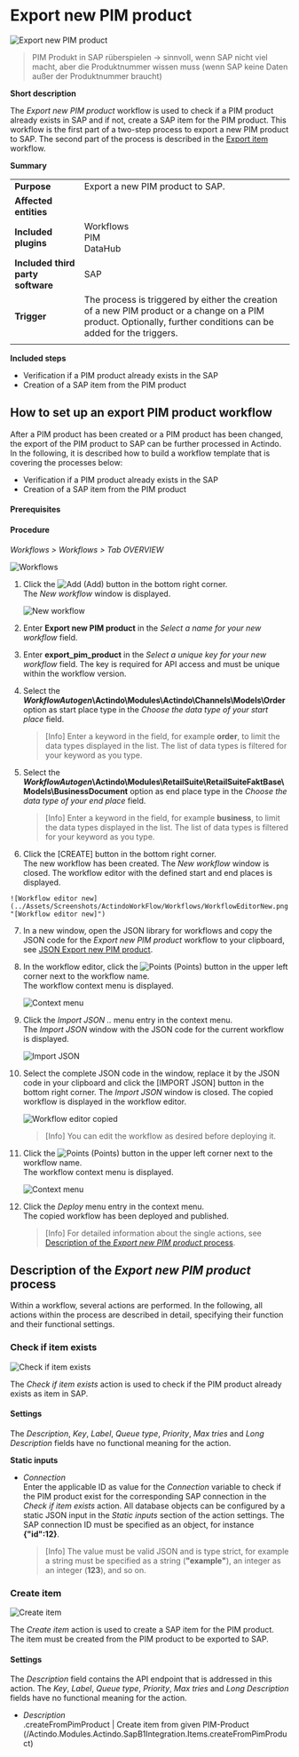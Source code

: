# Export new PIM product

![Export new PIM product](../Assets/Screenshots/ProcessDocumentation/ExportNewPIMProduct.png "[Export new PIM product]")

[comment]: <> (add screenshot)

> PIM Produkt in SAP rüberspielen -> sinnvoll, wenn SAP nicht viel macht, aber die Produktnummer wissen muss (wenn SAP keine Daten außer der Produktnummer braucht)

**Short description**

The *Export new PIM product* workflow is used to check if a PIM product already exists in SAP and if not, create a SAP item for the PIM product. 
This workflow is the first part of a two-step process to export a new PIM product to SAP. The second part of the process is described in the [Export item](../ExportItem/ExportItem.md) workflow.

**Summary**

|    |    |  
|----|----|
|**Purpose** | Export a new PIM product to SAP. |
|**Affected entities** | |
|**Included plugins** | Workflows <br> PIM <br> DataHub | 
|**Included third party software** | SAP |   
|**Trigger** | The process is triggered by either the creation of a new PIM product or a change on a PIM product. Optionally, further conditions can be added for the triggers. | 
|    |     |

**Included steps**

- Verification if a PIM product already exists in the SAP 
- Creation of a SAP item from the PIM product


## How to set up an export PIM product workflow

After a PIM product has been created or a PIM product has been changed, the export of the PIM product to SAP can be  further processed in Actindo.
In the following, it is described how to build a workflow template that is covering the processes below:
- Verification if a PIM product already exists in the SAP 
- Creation of a SAP item from the PIM product

#### Prerequisites

[comment]: <> (add prerequisites)


#### Procedure

*Workflows > Workflows > Tab OVERVIEW*

![Workflows](../Assets/Screenshots/ActindoWorkFlow/Workflows/Workflows.png "[Workflows]")

[comment]: <> (adjust procedure)

1. Click the ![Add](../Assets/Icons/Plus01.png "[Add]") (Add) button in the bottom right corner.   
    The *New workflow* window is displayed.

    ![New workflow](../Assets/Screenshots/ActindoWorkFlow/Workflows/NewWorkflow.png "[New workflow]")

2. Enter **Export new PIM product** in the *Select a name for your new workflow* field.

3. Enter **export_pim_product** in the *Select a unique key for your new workflow* field. The key is required for API access and must be unique within the workflow version.

4. Select the **___WorkflowAutogen___\Actindo\Modules\Actindo\Channels\Models\Order** option as start place type in the *Choose the data type of your start place* field.

    > [Info] Enter a keyword in the field, for example **order**, to limit the data types displayed in the list. The list of data types is filtered for your keyword as you type.

5. Select the **___WorkflowAutogen___\Actindo\Modules\RetailSuite\RetailSuiteFaktBase\Models\BusinessDocument** option as end place type in the *Choose the data type of your end place* field.

    > [Info] Enter a keyword in the field, for example **business**, to limit the data types displayed in the list. The list of data types is filtered for your keyword as you type.

  6. Click the [CREATE] button in the bottom right corner.   
    The new workflow has been created. The *New workflow* window is closed. The workflow editor with the defined start and end places is displayed.  

    ![Workflow editor new](../Assets/Screenshots/ActindoWorkFlow/Workflows/WorkflowEditorNew.png "[Workflow editor new]")

7. In a new window, open the JSON library for workflows and copy the JSON code for the *Export new PIM product* workflow to your clipboard, see [JSON Export new PIM product](./ExportNewPIMProduct.json).

8. In the workflow editor, click the ![Points](../Assets/Icons/Points02.png "[Points]") (Points) button in the upper left corner next to the workflow name.   
    The workflow context menu is displayed.

    ![Context menu](../Assets/Screenshots/ActindoWorkFlow/Workflows/ContextMenu.png "[Context menu]")

9. Click the *Import JSON ..* menu entry in the context menu.   
    The *Import JSON* window with the JSON code for the current workflow is displayed.

    ![Import JSON](../Assets/Screenshots/ActindoWorkFlow/Workflows/ImportJSON.png "[Import JSON]")

10. Select the complete JSON code in the window, replace it by the JSON code in your clipboard and click the [IMPORT JSON] button in the bottom right corner.
    The *Import JSON* window is closed. The copied workflow is displayed in the workflow editor.

    ![Workflow editor copied](../Assets/Screenshots/ActindoWorkFlow/Workflows/WorkflowEditorCopied.png "[Workflow editor copied]")

    > [Info] You can edit the workflow as desired before deploying it.

11. Click the ![Points](../Assets/Icons/Points02.png "[Points]") (Points) button in the upper left corner next to the workflow name.   
    The workflow context menu is displayed.

    ![Context menu](../Assets/Screenshots/ActindoWorkFlow/Workflows/ContextMenu.png "[Context menu]")

12. Click the *Deploy* menu entry in the context menu.   
    The copied workflow has been deployed and published.

    > [Info] For detailed information about the single actions, see [Description of the *Export new PIM product* process](#description-of-the-export-new-pim-product-process).



## Description of the *Export new PIM product* process

Within a workflow, several actions are performed. 
In the following, all actions within the process are described in detail, specifying their function and their functional settings.


### Check if item exists

![Check if item exists](../Assets/Screenshots/ProcessDocumentation/CheckItem.png "[Check if item exists]")

The *Check if item exists* action is used to check if the PIM product already exists as item in SAP.

#### Settings

The *Description*, *Key*, *Label*, *Queue type*, *Priority*, *Max tries* and *Long Description* fields have no functional meaning for the action.    

**Static inputs**

- *Connection*    
    Enter the applicable ID as value for the *Connection* variable to check if the PIM product exist for the corresponding SAP connection in the *Check if item exists* action. All database objects can be configured by a static JSON input in the *Static inputs* section of the action settings. The SAP connection ID must be specified as an object, for instance **{"id":12}**.

    > [Info]  The value must be valid JSON and is type strict, for example a string must be specified as a string (**\"example\"**), an integer as an integer (**123**), and so on.



### Create item

![Create  item](../Assets/Screenshots/ProcessDocumentation/CreateItem.png "[Create item]")

The *Create item* action is used to create a SAP item for the PIM product. The item must be created from the PIM product to be exported to SAP.

#### Settings

The *Description* field contains the API endpoint that is addressed in this action. The *Key*, *Label*, *Queue type*, *Priority*, *Max tries* and *Long Description* fields have no functional meaning for the action. 

- *Description*   
    .createFromPimProduct | Create item from given PIM-Product (/Actindo.Modules.Actindo.SapB1Integration.Items.createFromPimProduct)
